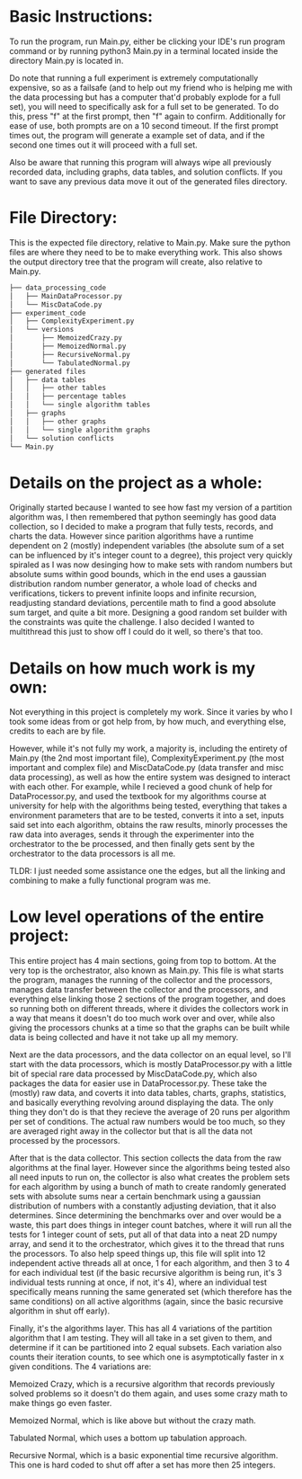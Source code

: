 Basic Instructions:
=

To run the program, run Main.py, either be clicking your IDE's run program command or by running python3 Main.py in a terminal located inside the directory Main.py is located in.

Do note that running a full experiment is extremely computationally expensive, so as a failsafe (and to help out my friend who is helping me with the data processing but has a computer that'd probably explode for a full set), you will need to specifically ask for a full set to be generated. To do this, press "f" at the first prompt, then "f" again to confirm. Additionally for ease of use, both prompts are on a 10 second timeout. If the first prompt times out, the program will generate a example set of data, and if the second one times out it will proceed with a full set.

Also be aware that running this program will always wipe all previously recorded data, including graphs, data tables, and solution conflicts. If you want to save any previous data move it out of the generated files directory.

File Directory:
=
This is the expected file directory, relative to Main.py. Make sure the python files are where they need to be to make everything work. This also shows the output directory tree that the program will create, also relative to Main.py.
```bash
├── data_processing_code
│   ├── MainDataProcessor.py
│   └── MiscDataCode.py
├── experiment_code
│   ├── ComplexityExperiment.py
│   └── versions
│       ├── MemoizedCrazy.py
│       ├── MemoizedNormal.py
│       ├── RecursiveNormal.py
│       └── TabulatedNormal.py
├── generated files
│   ├── data tables
│   │   ├── other tables
│   │   ├── percentage tables
│   │   └── single algorithm tables
│   ├── graphs
│   │   ├── other graphs
│   │   └── single algorithm graphs
│   └── solution conflicts
└── Main.py
```

Details on the project as a whole:
=
Originally started because I wanted to see how fast my version of a partition algorithm was, I then remembered that python seemingly has good data collection, so I decided to make a program that fully tests, records, and charts the data. However since parition algorithms have a runtime dependent on 2 (mostly) independent variables (the absolute sum of a set can be influenced by it's integer count to a degree), this project very quickly spiraled as I was now desinging how to make sets with random numbers but absolute sums within good bounds, which in the end uses a gaussian distribution random number generator, a whole load of checks and verifications, tickers to prevent infinite loops and infinite recursion, readjusting standard deviations, percentile math to find a good absolute sum target, and quite a bit more. Designing a good random set builder with the constraints was quite the challenge. I also decided I wanted to multithread this just to show off I could do it well, so there's that too. 

Details on how much work is my own:
=
Not everything in this project is completely my work. Since it varies by who I took some ideas from or got help from, by how much, and everything else, credits to each are by file. 

However, while it's not fully my work, a majority is, including the entirety of Main.py (the 2nd most important file), ComplexityExperiment.py (the most important and complex file) and MiscDataCode.py (data transfer and misc data processing), as well as how the entire system was designed to interact with each other. For example, while I recieved a good chunk of help for DataProcessor.py, and used the textbook for my algorithms course at university for help with the algorithms being tested, everything that takes a environment parameters that are to be tested, converts it into a set, inputs said set into each algorithm, obtains the raw results, minorly processes the raw data into averages, sends it through the experimenter into the orchestrator to the be processed, and then finally gets sent by the orchestrator to the data processors is all me. 

TLDR: I just needed some assistance one the edges, but all the linking and combining to make a fully functional program was me. 

Low level operations of the entire project:
=
This entire project has 4 main sections, going from top to bottom. At the very top is the orchestrator, also known as Main.py. This file is what starts the program, manages the running of the collector and the processors, manages data transfer between the collector and the processors, and everything else linking those 2 sections of the program together, and does so running both on different threads, where it divides the collectors work in a way that means it doesn't do too much work over and over, while also giving the processors chunks at a time so that the graphs can be built while data is being collected and have it not take up all my memory.

Next are the data processors, and the data collector on an equal level, so I'll start with the data processors, which is mostly DataProcessor.py with a little bit of special rare data processed by MiscDataCode.py, which also packages the data for easier use in DataProcessor.py. These take the (mostly) raw data, and coverts it into data tables, charts, graphs, statistics, and basically everything revolving around displaying the data. The only thing they don't do is that they recieve the average of 20 runs per algorithm per set of conditions. The actual raw numbers would be too much, so they are averaged right away in the collector but that is all the data not processed by the processors. 

After that is the data collector. This section collects the data from the raw algorithms at the final layer. However since the algorithms being tested also all need inputs to run on, the collector is also what creates the problem sets for each algorithm by using a bunch of math to create randomly generated sets with absolute sums near a certain benchmark using a gaussian distribution of numbers with a constantly adjusting deviation, that it also determines. Since determining the benchmarks over and over would be a waste, this part does things in integer count batches, where it will run all the tests for 1 integer count of sets, put all of that data into a neat 2D numpy array, and send it to the orchestrator, which gives it to the thread that runs the processors. To also help speed things up, this file will split into 12 independent active threads all at once, 1 for each algorithm, and then 3 to 4 for each individual test (if the basic recursive algorithm is being run, it's 3 individual tests running at once, if not, it's 4), where an individual test specifically means running the same generated set (which therefore has the same conditions) on all active algorithms (again, since the basic recursive algorithm in shut off early). 

Finally, it's the algorithms layer. This has all 4 variations of the partition algorithm that I am testing. They will all take in a set given to them, and determine if it can be partitioned into 2 equal subsets. Each variation also counts their iteration counts, to see which one is asymptotically faster in x given conditions. The 4 variations are:

Memoized Crazy, which is a recursive algorithm that records previously solved problems so it doesn't do them again, and uses some crazy math to make things go even faster.

Memoized Normal, which is like above but without the crazy math.

Tabulated Normal, which uses a bottom up tabulation approach.

Recursive Normal, which is a basic exponential time recursive algorithm. This one is hard coded to shut off after a set has more then 25 integers.